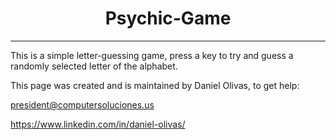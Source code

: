 <h1 align="center">
Psychic-Game
</h1>

***

This is a simple letter-guessing game, press a key to try and guess a randomly selected letter of the alphabet.  

This page was created and is maintained by Daniel Olivas, to get help:

president@computersoluciones.us

https://www.linkedin.com/in/daniel-olivas/

[logo]: ./assets/images/bg.jpg